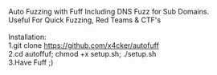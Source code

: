 Auto Fuzzing with Fuff Including DNS Fuzz for Sub Domains.<br>
Useful For Quick Fuzzing, Red Teams & CTF's<br>
<br>
Installation:<br>
1.git clone https://github.com/x4cker/autofuff<br>
2.cd autoffuf; chmod +x setup.sh; ./setup.sh<br>
3.Have Fuff ;)<br>
<br>
